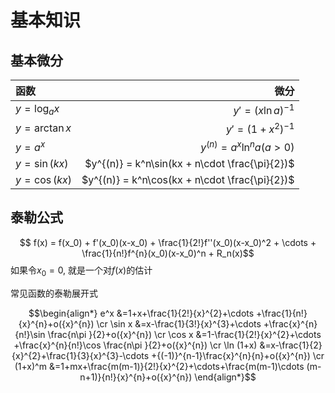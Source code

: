 # 基本知识

## 基本微分

| 函数  | 微分 |
| :------------- | -------------: |
| $y = \log_a x$ | $y' = (x\ln a)^{-1}$ |
| $y = \arctan x$ | $y' = (1+x^2)^{-1}$|
| $y = a^x$ | $y^{(n)} = a^x \ln^n a (a > 0)$ |
| $y = \sin(kx)$ | $y^{(n)} = k^n\sin(kx + n\cdot \frac{\pi}{2})$|
| $y = \cos(kx)$ | $y^{(n)} = k^n\cos(kx + n\cdot \frac{\pi}{2})$|


## 泰勒公式


$$ f(x) = f(x_0) + f'(x_0)(x-x_0) + \frac{1}{2!}f''(x_0)(x-x_0)^2 + \cdots + \frac{1}{n!}f^{n}(x_0)(x-x_0)^n + R_n(x)$$
如果令$x_0 = 0$, 就是一个对$f(x)$的估计

常见函数的泰勒展开式

$$\begin{align*}
e^x &=1+x+\frac{1}{2!}{x}^{2}+\cdots +\frac{1}{n!}{x}^{n}+o({x}^{n}) \cr
\sin x &=x-\frac{1}{3!}{x}^{3}+\cdots +\frac{x}^{n}{n!}\sin \frac{n\pi }{2}+o({x}^{n}) \cr
\cos x &=1-\frac{1}{2!}{x}^{2}+\cdots +\frac{x}^{n}{n!}\cos \frac{n\pi }{2}+o({x}^{n}) \cr
\ln (1+x) &=x-\frac{1}{2}{x}^{2}+\frac{1}{3}{x}^{3}-\cdots +{(-1)}^{n-1}\frac{x}^{n}{n}+o({x}^{n}) \cr
(1+x)^m &=1+mx+\frac{m(m-1)}{2!}{x}^{2}+\cdots+\frac{m(m-1)\cdots (m-n+1)}{n!}{x}^{n}+o({x}^{n})
\end{align*}$$

